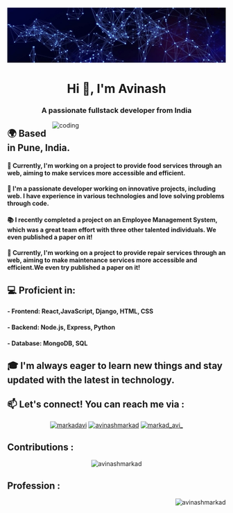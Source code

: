 ![logo](https://github.com/AvinashMarkad/AvinashMarkad/blob/main/a0b0869be6a75f9a4943d8f435a728edited.jpg)

<h1 align="center">Hi 👋, I'm Avinash</h1>

<h3 align="center">A passionate fullstack developer from India</h3>
<img align="right" alt="coding" width="400" src="https://user-images.githubusercontent.com/55389276/140866485-8fb1c876-9a8f-4d6a-98dc-08c4981eaf70.gif" >


## 🌍 Based in Pune, India.

#### 🚀 Currently, I'm working on a project to provide food services through an web, aiming to make services more accessible and efficient.

#### 🔧 I'm a passionate developer working on innovative projects, including web. I have experience in various technologies and love solving problems through code.

#### 📚 I recently completed a project on an Employee Management System, which was a great team effort with three other talented individuals. We even published a paper on it!

#### 🚀 Currently, I'm working on a project to provide repair services through an web, aiming to make maintenance services more accessible and efficient.We even try published a paper on it!

## 💻 Proficient in: 
#### - Frontend: React,JavaScript, Django, HTML, CSS
#### - Backend: Node.js, Express, Python
#### - Database: MongoDB, SQL

## 🎓 I'm always eager to learn new things and stay updated with the latest in technology.

## 📫 Let's connect! You can reach me via :
<p align="center" width="250">
<a href="https://twitter.com/markadavi" target="blank"><img align="center" src="https://raw.githubusercontent.com/rahuldkjain/github-profile-readme-generator/master/src/images/icons/Social/twitter.svg" alt="markadavi" height="30" width="40" /></a>
<a href="https://linkedin.com/in/markad-avinash-8b5816262" target="blank"><img align="center" src="https://raw.githubusercontent.com/rahuldkjain/github-profile-readme-generator/master/src/images/icons/Social/linked-in-alt.svg" alt="avinashmarkad" height="30" width="40" /></a>
<a href="https://instagram.com/markad_avi_" target="blank"><img align="center" src="https://raw.githubusercontent.com/rahuldkjain/github-profile-readme-generator/master/src/images/icons/Social/instagram.svg" alt="markad_avi_" height="30" width="40" /></a>
</p>

## Contributions :

<p align="center" height="500" width="500"><img src="https://github-readme-streak-stats.herokuapp.com/?user=avinashmarkad&" alt="avinashmarkad" /></p>

## Profession :

<p align="right" ><img src="https://user-images.githubusercontent.com/74038190/225813708-98b745f2-7d22-48cf-9150-083f1b00d6c9.gif" alt="avinashmarkad" /></p>
